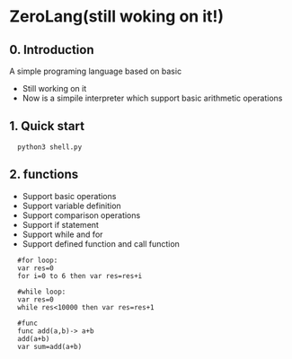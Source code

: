 # ZeroLang(still woking on it!)

## 0. Introduction
A simple programing language based on basic 

* Still working on it
* Now is a simpile interpreter which support basic arithmetic operations

## 1. Quick start

      python3 shell.py 


## 2. functions
* Support basic operations
* Support variable definition
* Support comparison operations
* Support if statement
* Support while and for
* Support defined function and call function
```
  #for loop:
  var res=0
  for i=0 to 6 then var res=res+i
  
  #while loop:
  var res=0
  while res<10000 then var res=res+1
  
  #func
  func add(a,b)-> a+b
  add(a+b)
  var sum=add(a+b)
  
```




